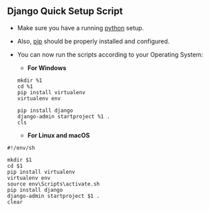 ## Django Quick Setup Script

- Make sure you have a running [python](https://www.python.org/downloads/) setup.
- Also, [pip](https://pip.pypa.io/en/stable/) should be properly installed and configured.
- You can now run the scripts according to your Operating System:
     - **For Windows**

     ```
    mkdir %1 
    cd %1
    pip install virtualenv
    virtualenv env

    pip install django
    django-admin startproject %1 .
    cls
    ```
     - **For Linux and macOS**

```
#!/env/sh

mkdir $1
cd $1
pip install virtualenv
virtualenv env
source env\Scripts\activate.sh
pip install django
django-admin startproject $1 .
clear
```
